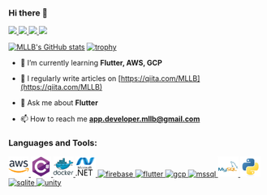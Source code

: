 ### Hi there 👋
<!--
**AppDeveloperMLLB/AppDeveloperMLLB** is a ✨ _special_ ✨ repository because its `README.md` (this file) appears on your GitHub profile.

Here are some ideas to get you started:

- 🔭 I’m currently working on ...
- 🌱 I’m currently learning ...
- 👯 I’m looking to collaborate on ...
- 🤔 I’m looking for help with ...
- 💬 Ask me about ...
- 📫 How to reach me: ...
- 😄 Pronouns: ...
- ⚡ Fun fact: ...
-->

<p align="left">
  <a href="https://github.com/AppDeveloperMLLB/AppDeveloperMLLB/">
    <!--<img src="https://komarev.com/ghpvc/?username=yutkat" alt="yutkat" />-->
  </a>
  <a href="http://twitter.com/MLLB60944015">
    <img height="20" src="https://img.shields.io/twitter/follow/MLLB60944015?label=Twitter&logo=twitter&style=flat" />
  </a>
  <a href="https://github.com/AppDeveloperMLLB">
    <img height="20" src="https://img.shields.io/github/followers/AppDeveloperMLLB?label=follow&logo=github&style=flat" />
  </a>
  <a href="http://qiita.com/MLLB">
    <img height="20" src="https://qiita-badge.apiapi.app/s/MLLB/posts.svg" />
  </a>
  <//qiita.com/MLLB">
    <img height="20" src="https://qiita-badge.apiapi.app/s/MLLB/contributions.svg" />
  </a>
</p>
  
[![MLLB's GitHub stats](https://github-readme-stats.vercel.app/api?username=AppDeveloperMLLB&show_icons=true&theme=dracula)](https://github.com/AppDeveloperMLLB/github-readme-stats)
[![trophy](https://github-profile-trophy.vercel.app/?username=AppDeveloperMLLB&theme=oldie)](https://github.com/AppDeveloperMLLB/github-profile-trophy)


- 🌱 I’m currently learning **Flutter, AWS, GCP**

- 📝 I regularly write articles on [https://qiita.com/MLLB](https://qiita.com/MLLB)

- 💬 Ask me about **Flutter**

- 📫 How to reach me **app.developer.mllb@gmail.com**

<h3 align="left">Languages and Tools:</h3>
<p align="left"> <a href="https://aws.amazon.com" target="_blank" rel="noreferrer"> <img src="https://raw.githubusercontent.com/devicons/devicon/master/icons/amazonwebservices/amazonwebservices-original-wordmark.svg" alt="aws" width="40" height="40"/> </a> <a href="https://www.w3schools.com/cs/" target="_blank" rel="noreferrer"> <img src="https://raw.githubusercontent.com/devicons/devicon/master/icons/csharp/csharp-original.svg" alt="csharp" width="40" height="40"/> </a> <a href="https://www.docker.com/" target="_blank" rel="noreferrer"> <img src="https://raw.githubusercontent.com/devicons/devicon/master/icons/docker/docker-original-wordmark.svg" alt="docker" width="40" height="40"/> </a> <a href="https://dotnet.microsoft.com/" target="_blank" rel="noreferrer"> <img src="https://raw.githubusercontent.com/devicons/devicon/master/icons/dot-net/dot-net-original-wordmark.svg" alt="dotnet" width="40" height="40"/> </a> <a href="https://firebase.google.com/" target="_blank" rel="noreferrer"> <img src="https://www.vectorlogo.zone/logos/firebase/firebase-icon.svg" alt="firebase" width="40" height="40"/> </a> <a href="https://flutter.dev" target="_blank" rel="noreferrer"> <img src="https://www.vectorlogo.zone/logos/flutterio/flutterio-icon.svg" alt="flutter" width="40" height="40"/> </a> <a href="https://cloud.google.com" target="_blank" rel="noreferrer"> <img src="https://www.vectorlogo.zone/logos/google_cloud/google_cloud-icon.svg" alt="gcp" width="40" height="40"/> </a> <a href="https://www.microsoft.com/en-us/sql-server" target="_blank" rel="noreferrer"> <img src="https://www.svgrepo.com/show/303229/microsoft-sql-server-logo.svg" alt="mssql" width="40" height="40"/> </a> <a href="https://www.mysql.com/" target="_blank" rel="noreferrer"> <img src="https://raw.githubusercontent.com/devicons/devicon/master/icons/mysql/mysql-original-wordmark.svg" alt="mysql" width="40" height="40"/> </a> <a href="https://www.python.org" target="_blank" rel="noreferrer"> <img src="https://raw.githubusercontent.com/devicons/devicon/master/icons/python/python-original.svg" alt="python" width="40" height="40"/> </a> <a href="https://www.sqlite.org/" target="_blank" rel="noreferrer"> <img src="https://www.vectorlogo.zone/logos/sqlite/sqlite-icon.svg" alt="sqlite" width="40" height="40"/> </a> <a href="https://unity.com/" target="_blank" rel="noreferrer"> <img src="https://www.vectorlogo.zone/logos/unity3d/unity3d-icon.svg" alt="unity" width="40" height="40"/> </a> </p>

